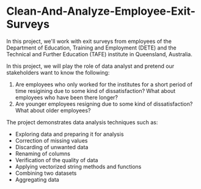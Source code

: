 # Clean-And-Analyze-Employee-Exit-Surveys
In this project, we'll work with exit surveys from employees of the Department of Education, Training and Employment (DETE) and the Technical and Further Education (TAFE) institute in Queensland, Australia. 

In this project, we will play the role of data analyst and pretend our stakeholders want to know the following:

1) Are employees who only worked for the institutes for a short period of time resigining due to some kind of dissatisfaction? What about employees who have been there longer?
2) Are younger employees resigning due to some kind of dissatisfaction? What about older employees?

The project demonstrates data analysis techniques such as:
  - Exploring data and preparing it for analysis
  - Correction of missing values
  - Discarding of unwanted data
  - Renaming of columns
  - Verification of the quality of data
  - Applying vectorized string methods and functions
  - Combining two datasets
  - Aggregating data

